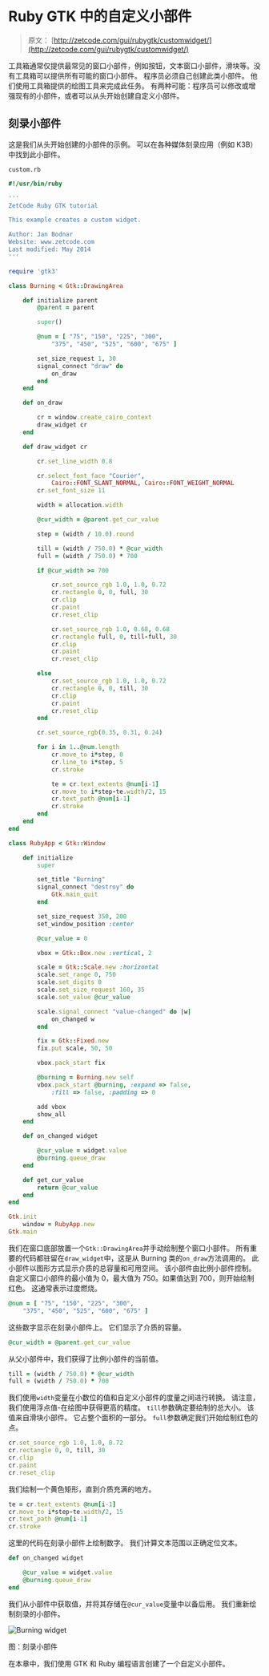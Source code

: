 # Ruby GTK 中的自定义小部件

> 原文： [http://zetcode.com/gui/rubygtk/customwidget/](http://zetcode.com/gui/rubygtk/customwidget/)

工具箱通常仅提供最常见的窗口小部件，例如按钮，文本窗口小部件，滑块等。没有工具箱可以提供所有可能的窗口小部件。 程序员必须自己创建此类小部件。 他们使用工具箱提供的绘图工具来完成此任务。 有两种可能：程序员可以修改或增强现有的小部件，或者可以从头开始创建自定义小部件。

## 刻录小部件

这是我们从头开始创建的小部件的示例。 可以在各种媒体刻录应用（例如 K3B）中找到此小部件。

`custom.rb`

```rb
#!/usr/bin/ruby

'''
ZetCode Ruby GTK tutorial

This example creates a custom widget.

Author: Jan Bodnar
Website: www.zetcode.com
Last modified: May 2014
'''

require 'gtk3'

class Burning < Gtk::DrawingArea

    def initialize parent
        @parent = parent

        super()

        @num = [ "75", "150", "225", "300", 
            "375", "450", "525", "600", "675" ]

        set_size_request 1, 30
        signal_connect "draw" do
            on_draw
        end
    end

    def on_draw

        cr = window.create_cairo_context
        draw_widget cr
    end

    def draw_widget cr

        cr.set_line_width 0.8

        cr.select_font_face "Courier", 
            Cairo::FONT_SLANT_NORMAL, Cairo::FONT_WEIGHT_NORMAL
        cr.set_font_size 11

        width = allocation.width

        @cur_width = @parent.get_cur_value

        step = (width / 10.0).round

        till = (width / 750.0) * @cur_width
        full = (width / 750.0) * 700

        if @cur_width >= 700

            cr.set_source_rgb 1.0, 1.0, 0.72
            cr.rectangle 0, 0, full, 30
            cr.clip
            cr.paint
            cr.reset_clip

            cr.set_source_rgb 1.0, 0.68, 0.68
            cr.rectangle full, 0, till-full, 30
            cr.clip
            cr.paint
            cr.reset_clip

        else
            cr.set_source_rgb 1.0, 1.0, 0.72
            cr.rectangle 0, 0, till, 30
            cr.clip
            cr.paint
            cr.reset_clip
        end

        cr.set_source_rgb(0.35, 0.31, 0.24)

        for i in 1..@num.length
            cr.move_to i*step, 0
            cr.line_to i*step, 5
            cr.stroke

            te = cr.text_extents @num[i-1]
            cr.move_to i*step-te.width/2, 15
            cr.text_path @num[i-1]
            cr.stroke
        end         
    end
end

class RubyApp < Gtk::Window

    def initialize
        super

        set_title "Burning"
        signal_connect "destroy" do 
            Gtk.main_quit 
        end

        set_size_request 350, 200        
        set_window_position :center

        @cur_value = 0

        vbox = Gtk::Box.new :vertical, 2

        scale = Gtk::Scale.new :horizontal
        scale.set_range 0, 750
        scale.set_digits 0
        scale.set_size_request 160, 35
        scale.set_value @cur_value

        scale.signal_connect "value-changed" do |w|
            on_changed w
        end

        fix = Gtk::Fixed.new
        fix.put scale, 50, 50

        vbox.pack_start fix

        @burning = Burning.new self
        vbox.pack_start @burning, :expand => false, 
            :fill => false, :padding => 0

        add vbox
        show_all
    end    

    def on_changed widget

        @cur_value = widget.value
        @burning.queue_draw
    end

    def get_cur_value
        return @cur_value
    end
end

Gtk.init
    window = RubyApp.new
Gtk.main

```

我们在窗口底部放置一个`Gtk::DrawingArea`并手动绘制整个窗口小部件。 所有重要的代码都驻留在`draw_widget`中，这是从 Burning 类的`on_draw`方法调用的。 此小部件以图形方式显示介质的总容量和可用空间。 该小部件由比例小部件控制。 自定义窗口小部件的最小值为 0，最大值为 750。如果值达到 700，则开始绘制红色。 这通常表示过度燃烧。

```rb
@num = [ "75", "150", "225", "300", 
    "375", "450", "525", "600", "675" ]

```

这些数字显示在刻录小部件上。 它们显示了介质的容量。

```rb
@cur_width = @parent.get_cur_value

```

从父小部件中，我们获得了比例小部件的当前值。

```rb
till = (width / 750.0) * @cur_width
full = (width / 750.0) * 700

```

我们使用`width`变量在小数位的值和自定义小部件的度量之间进行转换。 请注意，我们使用浮点值-在绘图中获得更高的精度。 `till`参数确定要绘制的总大小。 该值来自滑块小部件。 它占整个面积的一部分。 `full`参数确定我们开始绘制红色的点。

```rb
cr.set_source_rgb 1.0, 1.0, 0.72
cr.rectangle 0, 0, till, 30
cr.clip
cr.paint
cr.reset_clip

```

我们绘制一个黄色矩形，直到介质充满的地方。

```rb
te = cr.text_extents @num[i-1]
cr.move_to i*step-te.width/2, 15
cr.text_path @num[i-1]
cr.stroke

```

这里的代码在刻录小部件上绘制数字。 我们计算文本范围以正确定位文本。

```rb
def on_changed widget

    @cur_value = widget.value
    @burning.queue_draw
end

```

我们从小部件中获取值，并将其存储在`@cur_value`变量中以备后用。 我们重新绘制刻录的小部件。

![Burning widget](img/98d1c8baa28dc2806aee2c2fdb46e4d2.jpg)

图：刻录小部件

在本章中，我们使用 GTK 和 Ruby 编程语言创建了一个自定义小部件。